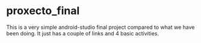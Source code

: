 # proxecto_final
This is a very simple android-studio final project compared to what we have been doing.
It just has a couple of links and 4 basic activities.
